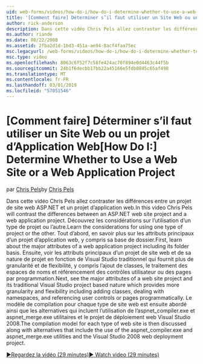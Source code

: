 ```yaml
---
uid: web-forms/videos/how-do-i/how-do-i-determine-whether-to-use-a-web-site-or-a-web-application-project
title: '[Comment faire] Déterminer s’il faut utiliser un Site Web ou un projet d’Application Web | Microsoft Docs'
author: rick-anderson
description: Dans cette vidéo Chris Pels allez contraster les différences entre un projet de site web ASP.NET et un projet d’application web. Découvrez les considérations sur l’utilisation...
ms.author: riande
ms.date: 08/22/2008
ms.assetid: 2fba2d1d-1bd3-451a-ae94-8acf4faa75ec
msc.legacyurl: /web-forms/videos/how-do-i/how-do-i-determine-whether-to-use-a-web-site-or-a-web-application-project
msc.type: video
ms.openlocfilehash: 8063c6f52f7c58fe424ac70f894e0d4463c44f5b
ms.sourcegitcommit: 24b1f6decbb17bb22a45166e5fdb0845c65af498
ms.translationtype: MT
ms.contentlocale: fr-FR
ms.lasthandoff: 03/01/2019
ms.locfileid: "57051546"
---
```

<a name="how-do-i-determine-whether-to-use-a-web-site-or-a-web-application-project"></a><span data-ttu-id="1cfbd-104">[Comment faire] Déterminer s’il faut utiliser un Site Web ou un projet d’Application Web</span><span class="sxs-lookup"><span data-stu-id="1cfbd-104">[How Do I:] Determine Whether to Use a Web Site or a Web Application Project</span></span>
====================
<span data-ttu-id="1cfbd-105">par [Chris Pels](https://twitter.com/chrispels)</span><span class="sxs-lookup"><span data-stu-id="1cfbd-105">by [Chris Pels](https://twitter.com/chrispels)</span></span>

<span data-ttu-id="1cfbd-106">Dans cette vidéo Chris Pels allez contraster les différences entre un projet de site web ASP.NET et un projet d’application web.</span><span class="sxs-lookup"><span data-stu-id="1cfbd-106">In this video Chris Pels will contrast the differences between an ASP.NET web site project and a web application project.</span></span> <span data-ttu-id="1cfbd-107">Découvrez les considérations sur l’utilisation d’un type de projet ou l’autre.</span><span class="sxs-lookup"><span data-stu-id="1cfbd-107">Learn the considerations for using one type of project or the other.</span></span> <span data-ttu-id="1cfbd-108">Tout d’abord, en savoir plus sur les attributs principaux d’un projet d’application web, y compris sa base de dossier.</span><span class="sxs-lookup"><span data-stu-id="1cfbd-108">First, learn about the major attributes of a web application project including its folder basis.</span></span> <span data-ttu-id="1cfbd-109">Ensuite, voir les attributs principaux d’un projet de site web et de sa nature de projet en fonction de Visual Studio traditionnel qui fournit plus de granularité et de flexibilité, y compris l’ajout de classes, le traitement des espaces de noms et référencement des contrôles utilisateur ou des pages par programmation.</span><span class="sxs-lookup"><span data-stu-id="1cfbd-109">Next, see the major attributes of a web site project and its traditional Visual Studio project based nature which provides more granularity and flexibility including adding classes, dealing with namespaces, and referencing user controls or pages programmatically.</span></span> <span data-ttu-id="1cfbd-110">Le modèle de compilation pour chaque type de site web est ensuite abordé ainsi que les alternatives qui incluent l’utilisation de l’aspnet\_compiler.exe et aspnet\_merge.exe utilitaires et le projet de déploiement web Visual Studio 2008.</span><span class="sxs-lookup"><span data-stu-id="1cfbd-110">The compilation model for each type of web site is then discussed along with alternatives that include the use of the aspnet\_compiler.exe and aspnet\_merge.exe utilities and the Visual Studio 2008 web deployment project.</span></span>

[<span data-ttu-id="1cfbd-111">&#9654;Regardez la vidéo (29 minutes)</span><span class="sxs-lookup"><span data-stu-id="1cfbd-111">&#9654; Watch video (29 minutes)</span></span>](https://channel9.msdn.com/Blogs/ASP-NET-Site-Videos/how-do-i-determine-whether-to-use-a-web-site-or-a-web-application-project)
